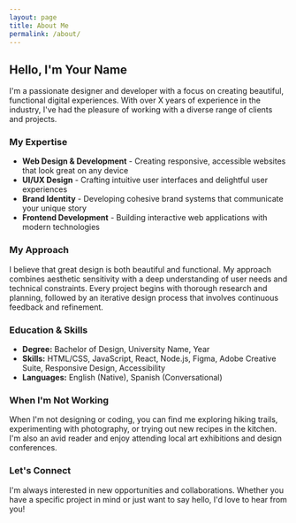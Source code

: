 ```yaml
---
layout: page
title: About Me
permalink: /about/
---
```


## Hello, I'm Your Name

I'm a passionate designer and developer with a focus on creating beautiful, functional digital experiences. With over X years of experience in the industry, I've had the pleasure of working with a diverse range of clients and projects.

### My Expertise

- **Web Design & Development** - Creating responsive, accessible websites that look great on any device
- **UI/UX Design** - Crafting intuitive user interfaces and delightful user experiences
- **Brand Identity** - Developing cohesive brand systems that communicate your unique story
- **Frontend Development** - Building interactive web applications with modern technologies

### My Approach

I believe that great design is both beautiful and functional. My approach combines aesthetic sensitivity with a deep understanding of user needs and technical constraints. Every project begins with thorough research and planning, followed by an iterative design process that involves continuous feedback and refinement.

### Education & Skills

- **Degree:** Bachelor of Design, University Name, Year
- **Skills:** HTML/CSS, JavaScript, React, Node.js, Figma, Adobe Creative Suite, Responsive Design, Accessibility
- **Languages:** English (Native), Spanish (Conversational)

### When I'm Not Working

When I'm not designing or coding, you can find me exploring hiking trails, experimenting with photography, or trying out new recipes in the kitchen. I'm also an avid reader and enjoy attending local art exhibitions and design conferences.

### Let's Connect

I'm always interested in new opportunities and collaborations. Whether you have a specific project in mind or just want to say hello, I'd love to hear from you!
